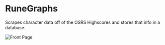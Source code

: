 # RuneGraphs
Scrapes character data off of the OSRS Highscores and stores that info in a database.

![Front Page](https://i.imgur.com/v0hTlcz.png)
